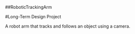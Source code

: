 ##RoboticTrackingArm

#Long-Term Design Project  

A robot arm that tracks and follows an object using a camera.